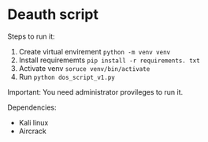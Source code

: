 # Deauth script

Steps to run it:

1) Create virtual envirement `python -m venv venv`
2) Install requirememts `pip install -r requirements. txt `
3) Activate venv `soruce venv/bin/activate`
4) Run `python dos_script_v1.py`

Important: You need administrator provileges to run it.

Dependencies: 

* Kali linux
* Aircrack